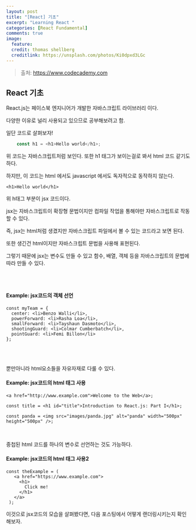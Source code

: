 ```yaml
---
layout: post
title: "[React] 기초"
excerpt: "Learning React "
categories: [React Fundamental]
comments: true
image:
  feature:
  credit: thomas shellberg
  creditlink: https://unsplash.com/photos/Ki0dpxd3LGc
---
```


>출처: https://www.codecademy.com

## React 기초 

React.js는 페이스북 엔지니어가 개발한 자바스크립트 라이브러리 이다.

다양한 이유로 널리 사용되고 있으므로 공부해보려고 함.


일단 코드로 살펴보자!

```javascript
    const h1 = <h1>Hello world</h1>;
```

위 코드는 자바스크립트처럼 보인다. 또한 h1 태그가 보이는걸로 봐서 html 코드 같기도 하다.

하지만, 이 코드는 html 에서도 javascript 에서도 독자적으로 동작하지 않는다.


```
<h1>Hello world</h1>
``` 
위 h태그 부분이 jsx 코드이다.

jsx는 자바스크립트이 확장형 문법이지만 컴파일 작업을 통해야만 자바스크립트로 작동할 수 있다. 
<br/>

즉, jsx는 html처럼 생겼지만 자바스크립트 파일에서 볼 수 있는 코드라고 보면 된다.

또한 생긴건 html이지만 자바스크립트 문법을 사용해 표현된다.

그렇기 때문에 jsx는 변수도 만들 수 있고 함수, 배열, 객체 등을 자바스크립트의 문법에 따라 만들 수 있다.

<br/><br/>

#### Example: jsx코드의 객체 선언  
```
const myTeam = {
  center: <li>Benzo Walli</li>,
  powerForward: <li>Rasha Loa</li>,
  smallForward: <li>Tayshaun Dasmoto</li>,
  shootingGuard: <li>Colmar Cumberbatch</li>,
  pointGuard: <li>Femi Billon</li>
};
```
<br/><br/>

뿐만아니라 html요소들을 자유자재로 다룰 수 있다.

#### Example: jsx코드의 html 태그 사용 
```
<a href="http://www.example.com">Welcome to the Web</a>;

const title = <h1 id="title">Introduction to React.js: Part I</h1>;

const panda = <img src="images/panda.jpg" alt="panda" width="500px" height="500px" />;
```
<br/>

중첩된 html 코드를 하나의 변수로 선언하는 것도 가능하다.
#### Example: jsx코드의 html 태그 사용2
```
const theExample = (
   <a href="https://www.example.com">
     <h1>
       Click me!
     </h1>
   </a>
 );
```


이것으로 jsx코드의 모습을 살펴봤다면, 다음 포스팅에서 어떻게 랜더링시키는지 확인해보자.
